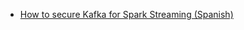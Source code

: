 - [How to secure Kafka for Spark Streaming (Spanish)](https://formacionhadoop.com/2019/11/04/kafka-securizado-spark-streaming/)
